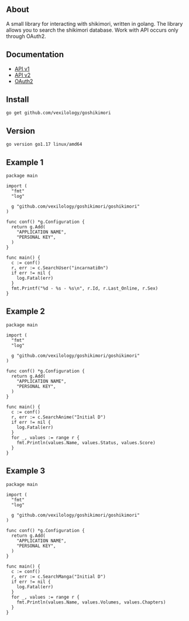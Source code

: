 ## About
A small library for interacting with shikimori, written in golang.
The library allows you to search the shikimori database.
Work with API occurs only through OAuth2.

## Documentation
* [API v1](https://shikimori.one/api/doc/1.0)
* [API v2](https://shikimori.one/api/doc/2.0)
* [OAuth2](https://shikimori.one/oauth)

## Install
```
go get github.com/vexilology/goshikimori
```

## Version
```
go version go1.17 linux/amd64
```

## Example 1
``` golang
package main

import (
  "fmt"
  "log"

  g "github.com/vexilology/goshikimori/goshikimori"
)

func conf() *g.Configuration {
  return g.Add(
    "APPLICATION NAME",
    "PERSONAL KEY",
  )
}

func main() {
  c := conf()
  r, err := c.SearchUser("incarnati0n")
  if err != nil {
    log.Fatal(err)
  }
  fmt.Printf("%d - %s - %s\n", r.Id, r.Last_Online, r.Sex)
}
```
## Example 2
``` golang
package main

import (
  "fmt"
  "log"

  g "github.com/vexilology/goshikimori/goshikimori"
)

func conf() *g.Configuration {
  return g.Add(
    "APPLICATION NAME",
    "PERSONAL KEY",
  )
}

func main() {
  c := conf()
  r, err := c.SearchAnime("Initial D")
  if err != nil {
    log.Fatal(err)
  }
  for _, values := range r {
    fmt.Println(values.Name, values.Status, values.Score)
  }
}
```

## Example 3
``` golang
package main

import (
  "fmt"
  "log"

  g "github.com/vexilology/goshikimori/goshikimori"
)

func conf() *g.Configuration {
  return g.Add(
    "APPLICATION NAME",
    "PERSONAL KEY",
  )
}

func main() {
  c := conf()
  r, err := c.SearchManga("Initial D")
  if err != nil {
    log.Fatal(err)
  }
  for _, values := range r {
    fmt.Println(values.Name, values.Volumes, values.Chapters)
  }
}
```
